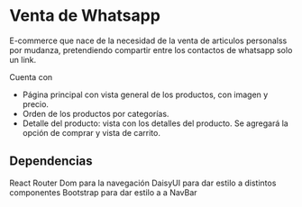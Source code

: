 # Venta de Whatsapp

E-commerce que nace de la necesidad de la venta de articulos personalss por mudanza, pretendiendo compartir entre los contactos de whatsapp solo un link.

Cuenta con

- Página principal con vista general de los productos, con imagen y precio.
- Orden de los productos por categorías.
- Detalle del producto: vista con los detalles del producto. Se agregará la opción de comprar y vista de carrito.

## Dependencias

React Router Dom para la navegación
DaisyUI para dar estilo a distintos componentes
Bootstrap para dar estilo a a NavBar
